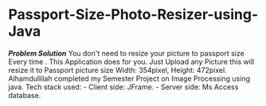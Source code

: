 # Passport-Size-Photo-Resizer-using-Java
***Problem Solution*** You don't need to resize your picture to passport size Every time . This Application does for you. Just Upload any Picture this will resize it to Passport picture size Width: 354pixel, Height: 472pixel.  Alhamdullilah completed my Semester Project on Image Processing using java.  Tech stack used: - Client side: JFrame.  - Server side: Ms Access database.
